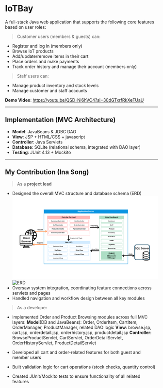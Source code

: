 # IoTBay
A full-stack Java web application that supports the following core features based on user roles:

> Customer users (members & guests) can:
  - Register and log in (members only)
  - Browse IoT products
  - Add/update/remove items in their cart
  - Place orders and make payments
  - Track order history and manage their account (members only)

> Staff users can:
  - Manage product inventory and stock levels
  - Manage customer and staff accounts

**Demo Video**: https://youtu.be/QSD-Nl6hVC4?si=30dGTxrfRkXeFUaU

---
## Implementation (MVC Architecture)
- **Model**: JavaBeans & JDBC DAO 
- **View**: JSP + HTML/CSS + javascript 
- **Controller**: Java Servlets 
- **Database**: SQLite (relational schema, integrated with DAO layer)
- **Testing**: JUnit 4.13 + Mockito

---
## My Contribution (Ina Song)
> As a **project lead**
  - Designed the overall MVC structure and database schema (ERD)
    ![MVC design](./IotBay/src/main/webapp/images/MVC.png)
    ![ERD](./IotBay/src/main/webapp/images/ERD.png)
  - Oversaw system integration, coordinating feature connections across servlets and pages
  - Handled navigation and workflow design between all key modules 

> As a developer
  - Implemented Order and Product Browsing modules across full MVC layers:
    **Model**(DB and JavaBeans): Order, OrderItem, CartItem, OrderManager, ProductManager, related DAO logic
    **View**: browse.jsp, cart.jsp, orderdetail.jsp, orderhistory.jsp, productdetail.jsp
    **Controller**: BrowseProductServlet, CartServlet, OrderDetailServlet, OrderHistoryServlet, ProductDetailServlet

  - Developed all cart and order-related features for both guest and member users
  - Built validation logic for cart operations (stock checks, quantity control)
  - Created JUnit/Mockito tests to ensure functionality of all related features



